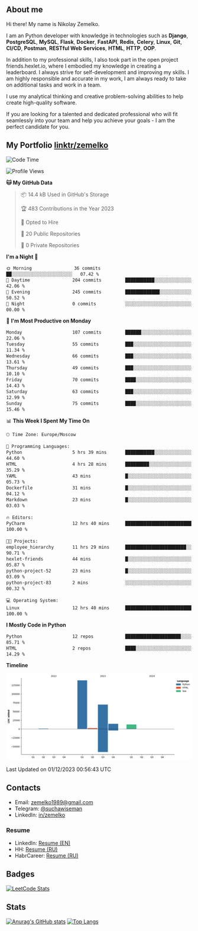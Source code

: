 ## About me
Hi there! My name is Nikolay Zemelko. 

I am an Python developer with knowledge in technologies such as **Django**, **PostgreSQL**, **MySQL**, **Flask**, **Docker**, **FastAPI**, **Redis**, **Celery**, **Linux**, **Git**, **CI/CD**, **Postman**, **RESTful Web Services**, **HTML**, **HTTP**, **OOP**.

In addition to my professional skills, I also took part in the open project friends.hexlet.io, where I embodied my knowledge in creating a leaderboard.
I always strive for self-development and improving my skills. I am highly responsible and accurate in my work, I am always ready to take on additional tasks and work in a team.

I use my analytical thinking and creative problem-solving abilities to help create high-quality software.

If you are looking for a talented and dedicated professional who will fit seamlessly into your team and help you achieve your goals - I am the perfect candidate for you.

## My Portfolio [linktr/zemelko](https://linktr.ee/zemelko)


<!--START_SECTION:waka-->
![Code Time](http://img.shields.io/badge/Code%20Time-21%20hrs%2038%20mins-blue)

![Profile Views](http://img.shields.io/badge/Profile%20Views-76-blue)

**🐱 My GitHub Data** 

> 📦 14.4 kB Used in GitHub's Storage 
 > 
> 🏆 483 Contributions in the Year 2023
 > 
> 💼 Opted to Hire
 > 
> 📜 20 Public Repositories 
 > 
> 🔑 0 Private Repositories 
 > 
**I'm a Night 🦉** 

```text
🌞 Morning                36 commits          ██░░░░░░░░░░░░░░░░░░░░░░░   07.42 % 
🌆 Daytime                204 commits         ███████████░░░░░░░░░░░░░░   42.06 % 
🌃 Evening                245 commits         █████████████░░░░░░░░░░░░   50.52 % 
🌙 Night                  0 commits           ░░░░░░░░░░░░░░░░░░░░░░░░░   00.00 % 
```
📅 **I'm Most Productive on Monday** 

```text
Monday                   107 commits         ██████░░░░░░░░░░░░░░░░░░░   22.06 % 
Tuesday                  55 commits          ███░░░░░░░░░░░░░░░░░░░░░░   11.34 % 
Wednesday                66 commits          ███░░░░░░░░░░░░░░░░░░░░░░   13.61 % 
Thursday                 49 commits          ███░░░░░░░░░░░░░░░░░░░░░░   10.10 % 
Friday                   70 commits          ████░░░░░░░░░░░░░░░░░░░░░   14.43 % 
Saturday                 63 commits          ███░░░░░░░░░░░░░░░░░░░░░░   12.99 % 
Sunday                   75 commits          ████░░░░░░░░░░░░░░░░░░░░░   15.46 % 
```


📊 **This Week I Spent My Time On** 

```text
🕑︎ Time Zone: Europe/Moscow

💬 Programming Languages: 
Python                   5 hrs 39 mins       ███████████░░░░░░░░░░░░░░   44.60 % 
HTML                     4 hrs 28 mins       █████████░░░░░░░░░░░░░░░░   35.29 % 
YAML                     43 mins             █░░░░░░░░░░░░░░░░░░░░░░░░   05.73 % 
Dockerfile               31 mins             █░░░░░░░░░░░░░░░░░░░░░░░░   04.12 % 
Markdown                 23 mins             █░░░░░░░░░░░░░░░░░░░░░░░░   03.03 % 

🔥 Editors: 
PyCharm                  12 hrs 40 mins      █████████████████████████   100.00 % 

🐱‍💻 Projects: 
employee_hierarchy       11 hrs 29 mins      ███████████████████████░░   90.71 % 
hexlet-friends           44 mins             █░░░░░░░░░░░░░░░░░░░░░░░░   05.87 % 
python-project-52        23 mins             █░░░░░░░░░░░░░░░░░░░░░░░░   03.09 % 
python-project-83        2 mins              ░░░░░░░░░░░░░░░░░░░░░░░░░   00.32 % 

💻 Operating System: 
Linux                    12 hrs 40 mins      █████████████████████████   100.00 % 
```

**I Mostly Code in Python** 

```text
Python                   12 repos            █████████████████████░░░░   85.71 % 
HTML                     2 repos             ████░░░░░░░░░░░░░░░░░░░░░   14.29 % 
```



**Timeline**

![Lines of Code chart](https://raw.githubusercontent.com/zemelko/zemelko/main/assets/bar_graph.png)


 Last Updated on 01/12/2023 00:56:43 UTC
<!--END_SECTION:waka-->

## Contacts

* Email: [zemelko1989@gmail.com](mailto:zemelko1989@gmail.com)
* Telegram: [@suchawiseman](https://t.me/suchawiseman)
* LinkedIn: [in/zemelko](https://www.linkedin.com/in/zemelko)

### Resume

* LinkedIn: [Resume (EN)](https://www.linkedin.com/in/zemelko)
* HH: [Resume (RU)](https://hh.ru/resume/4a4435a9ff09e87f6c0039ed1f4e475572454c)
* HabrCareer: [Resume (RU)](https://career.habr.com/zemelko1)

## Badges

[![LeetCode Stats](https://leetcode.card.workers.dev/zemelko?font=source_code_pro&extension=null)](https://leetcode.com/zemelko/)

## Stats
[![Anurag's GitHub stats](https://github-readme-stats.vercel.app/api?username=zemelko)](https://github.com/zemelko/github-readme-stats)
[![Top Langs](https://github-readme-stats.vercel.app/api/top-langs/?username=zemelko&layout=compact&langs_count=10)](https://github.com/zemelko/github-readme-stats)
